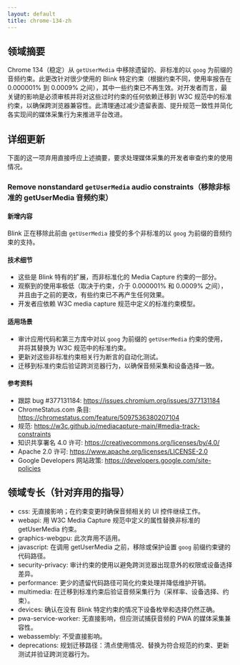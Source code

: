 ```yaml
---
layout: default
title: chrome-134-zh
---
```


## 领域摘要

Chrome 134（稳定）从 `getUserMedia` 中移除遗留的、非标准的以 `goog` 为前缀的音频约束。此更改针对很少使用的 Blink 特定约束（根据约束不同，使用率报告在 0.000001% 到 0.0009% 之间），其中一些约束已不再生效。对开发者而言，最关键的影响是必须审核并将对这些过时约束的任何依赖迁移到 W3C 规范中的标准约束，以确保跨浏览器兼容性。此清理通过减少遗留表面、提升规范一致性并简化各实现间的媒体采集行为来推进平台改进。

## 详细更新

下面的这一项弃用直接呼应上述摘要，要求处理媒体采集的开发者审查约束的使用情况。

### Remove nonstandard `getUserMedia` audio constraints（移除非标准的 getUserMedia 音频约束）

#### 新增内容
Blink 正在移除此前由 `getUserMedia` 接受的多个非标准的以 `goog` 为前缀的音频约束的支持。

#### 技术细节
- 这些是 Blink 特有的扩展，而非标准化的 Media Capture 约束的一部分。
- 观察到的使用率极低（取决于约束，介于 0.000001% 和 0.0009% 之间），并且由于之前的更改，有些约束已不再产生任何效果。
- 开发者应依赖 W3C media capture 规范中定义的标准约束模型。

#### 适用场景
- 审计应用代码和第三方库中对以 `goog` 为前缀的 `getUserMedia` 约束的使用，并将其替换为 W3C 规范中的标准约束。
- 更新对这些非标准约束相关行为断言的自动化测试。
- 迁移到标准约束后验证跨浏览器行为，以确保音频采集和设备选择一致。

#### 参考资料
- 跟踪 bug #377131184: https://issues.chromium.org/issues/377131184
- ChromeStatus.com 条目: https://chromestatus.com/feature/5097536380207104
- 规范: https://w3c.github.io/mediacapture-main/#media-track-constraints
- 知识共享署名 4.0 许可: https://creativecommons.org/licenses/by/4.0/
- Apache 2.0 许可: https://www.apache.org/licenses/LICENSE-2.0
- Google Developers 网站政策: https://developers.google.com/site-policies

## 领域专长（针对弃用的指导）

- css: 无直接影响；在约束变更时确保音频相关的 UI 控件继续工作。
- webapi: 用 W3C Media Capture 规范中定义的属性替换非标准的 getUserMedia 约束。
- graphics-webgpu: 此次弃用不适用。
- javascript: 在调用 getUserMedia 之前，移除或保护设置 `goog` 前缀约束键的代码路径。
- security-privacy: 审计约束的使用以避免跨浏览器出现意外的权限或设备选择差异。
- performance: 更少的遗留代码路径可简化约束处理并降低维护开销。
- multimedia: 在迁移到标准约束后验证音频采集行为（采样率、设备选择、约束）。
- devices: 确认在没有 Blink 特定约束的情况下设备枚举和选择仍然正确。
- pwa-service-worker: 无直接影响，但应测试捕获音频的 PWA 的媒体采集兼容性。
- webassembly: 不受直接影响。
- deprecations: 规划迁移路径：清点使用情况、替换为符合规范的约束、更新测试并验证跨浏览器行为。
